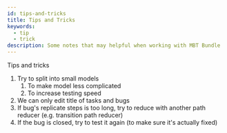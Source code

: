 ```yaml
---
id: tips-and-tricks
title: Tips and Tricks
keywords:
  - tip
  - trick
description: Some notes that may helpful when working with MBT Bundle
---
```


Tips and tricks

1. Try to split into small models
    1. To make model less complicated
    2. To increase testing speed
2. We can only edit title of tasks and bugs
3. If bug's replicate steps is too long, try to reduce with another path reducer (e.g. transition path reducer)
4. If the bug is closed, try to test it again (to make sure it's actually fixed)

